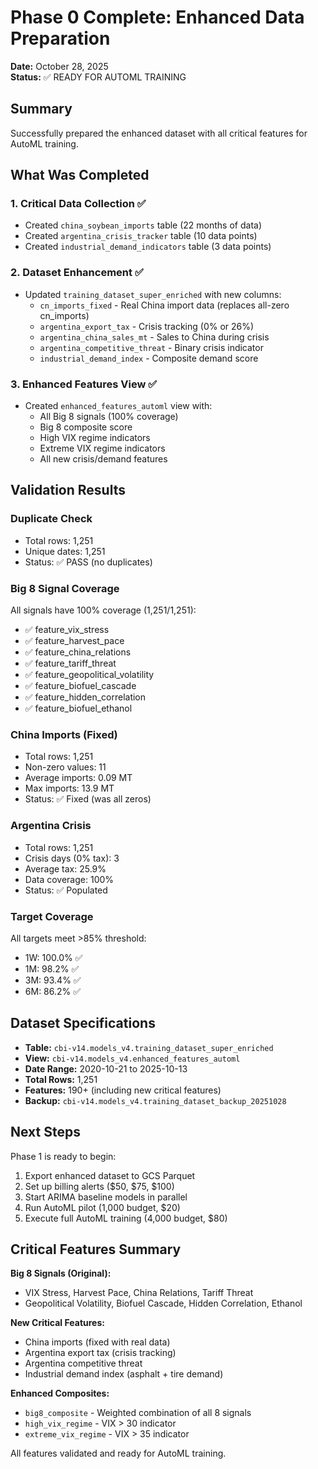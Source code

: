 # Phase 0 Complete: Enhanced Data Preparation

**Date:** October 28, 2025  
**Status:** ✅ READY FOR AUTOML TRAINING

## Summary

Successfully prepared the enhanced dataset with all critical features for AutoML training.

## What Was Completed

### 1. Critical Data Collection ✅
- Created `china_soybean_imports` table (22 months of data)
- Created `argentina_crisis_tracker` table (10 data points)
- Created `industrial_demand_indicators` table (3 data points)

### 2. Dataset Enhancement ✅  
- Updated `training_dataset_super_enriched` with new columns:
  - `cn_imports_fixed` - Real China import data (replaces all-zero cn_imports)
  - `argentina_export_tax` - Crisis tracking (0% or 26%)
  - `argentina_china_sales_mt` - Sales to China during crisis
  - `argentina_competitive_threat` - Binary crisis indicator
  - `industrial_demand_index` - Composite demand score

### 3. Enhanced Features View ✅
- Created `enhanced_features_automl` view with:
  - All Big 8 signals (100% coverage)
  - Big 8 composite score
  - High VIX regime indicators
  - Extreme VIX regime indicators
  - All new crisis/demand features

## Validation Results

### Duplicate Check
- Total rows: 1,251
- Unique dates: 1,251
- Status: ✅ PASS (no duplicates)

### Big 8 Signal Coverage
All signals have 100% coverage (1,251/1,251):
- ✅ feature_vix_stress
- ✅ feature_harvest_pace
- ✅ feature_china_relations
- ✅ feature_tariff_threat
- ✅ feature_geopolitical_volatility
- ✅ feature_biofuel_cascade
- ✅ feature_hidden_correlation
- ✅ feature_biofuel_ethanol

### China Imports (Fixed)
- Total rows: 1,251
- Non-zero values: 11
- Average imports: 0.09 MT
- Max imports: 13.9 MT
- Status: ✅ Fixed (was all zeros)

### Argentina Crisis
- Total rows: 1,251
- Crisis days (0% tax): 3
- Average tax: 25.9%
- Data coverage: 100%
- Status: ✅ Populated

### Target Coverage
All targets meet >85% threshold:
- 1W: 100.0% ✅
- 1M: 98.2% ✅
- 3M: 93.4% ✅
- 6M: 86.2% ✅

## Dataset Specifications

- **Table:** `cbi-v14.models_v4.training_dataset_super_enriched`
- **View:** `cbi-v14.models_v4.enhanced_features_automl`
- **Date Range:** 2020-10-21 to 2025-10-13
- **Total Rows:** 1,251
- **Features:** 190+ (including new critical features)
- **Backup:** `cbi-v14.models_v4.training_dataset_backup_20251028`

## Next Steps

Phase 1 is ready to begin:
1. Export enhanced dataset to GCS Parquet
2. Set up billing alerts ($50, $75, $100)
3. Start ARIMA baseline models in parallel
4. Run AutoML pilot (1,000 budget, $20)
5. Execute full AutoML training (4,000 budget, $80)

## Critical Features Summary

**Big 8 Signals (Original):**
- VIX Stress, Harvest Pace, China Relations, Tariff Threat
- Geopolitical Volatility, Biofuel Cascade, Hidden Correlation, Ethanol

**New Critical Features:**
- China imports (fixed with real data)
- Argentina export tax (crisis tracking)
- Argentina competitive threat
- Industrial demand index (asphalt + tire demand)

**Enhanced Composites:**
- `big8_composite` - Weighted combination of all 8 signals
- `high_vix_regime` - VIX > 30 indicator
- `extreme_vix_regime` - VIX > 35 indicator

All features validated and ready for AutoML training.

